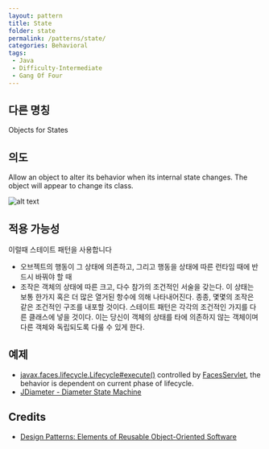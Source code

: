 ```yaml
---
layout: pattern
title: State
folder: state
permalink: /patterns/state/
categories: Behavioral
tags:
 - Java
 - Difficulty-Intermediate
 - Gang Of Four
---
```


## 다른 명칭
Objects for States

## 의도
Allow an object to alter its behavior when its internal state
changes. The object will appear to change its class.

![alt text](./etc/state_1.png "State")

## 적용 가능성
이럴때 스테이트 패턴을 사용합니다

* 오브젝트의 행동이 그 상태에 의존하고, 그리고 행동을 상태에 따른 런타임 때에 반드시 바꿔야 할 때
* 조작은 객체의 상태에 따른 크고, 다수 참가의 조건적인 서술을 갖는다. 이 상태는 보통 한가지 혹은 더 많은 열거된 항수에 의해 나타내어진다. 종종, 몇몇의 조작은 같은 조건적인 구조를 내포할 것이다. 스테이트 패턴은 각각의 조건적인 가지를 다른 클래스에 넣을 것이다. 이는 당신이 객체의 상태를 타에 의존하지 않는 객체이며 다른 객체와 독립되도록 다룰 수 있게 한다.

## 예제

* [javax.faces.lifecycle.Lifecycle#execute()](http://docs.oracle.com/javaee/7/api/javax/faces/lifecycle/Lifecycle.html#execute-javax.faces.context.FacesContext-) controlled by [FacesServlet](http://docs.oracle.com/javaee/7/api/javax/faces/webapp/FacesServlet.html), the behavior is dependent on current phase of lifecycle.
* [JDiameter - Diameter State Machine](https://github.com/npathai/jdiameter/blob/master/core/jdiameter/api/src/main/java/org/jdiameter/api/app/State.java)

## Credits

* [Design Patterns: Elements of Reusable Object-Oriented Software](http://www.amazon.com/Design-Patterns-Elements-Reusable-Object-Oriented/dp/0201633612)
